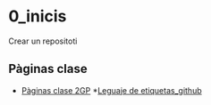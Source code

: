 # 0_inicis
Crear un repositoti 

## Pàginas clase
* [Pàginas clase 2GP](https://arquesm.github.io/2GP/)
*[Leguaje de etiquetas_github](https://github.com/adam-p/markdown-here/wiki/Markdown-Cheatsheet)
